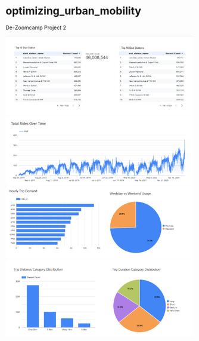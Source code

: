 # optimizing_urban_mobility
De-Zoomcamp Project 2

![Using LockerStudio ](image.png)
![2](image-1.png)
![3](image-2.png)
![4](image-3.png)